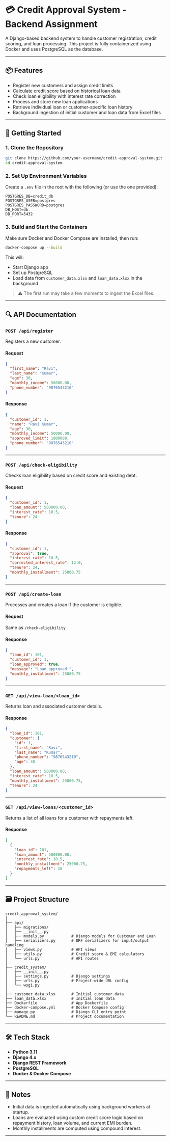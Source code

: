 
# 💳 Credit Approval System - Backend Assignment

A Django-based backend system to handle customer registration, credit scoring, and loan processing. This project is fully containerized using Docker and uses PostgreSQL as the database.

---

## 📦 Features

- Register new customers and assign credit limits
- Calculate credit score based on historical loan data
- Check loan eligibility with interest rate correction
- Process and store new loan applications
- Retrieve individual loan or customer-specific loan history
- Background ingestion of initial customer and loan data from Excel files

---

## 🚀 Getting Started

### 1. Clone the Repository

```bash
git clone https://github.com/your-username/credit-approval-system.git
cd credit-approval-system
```

### 2. Set Up Environment Variables

Create a `.env` file in the root with the following (or use the one provided):

```env
POSTGRES_DB=credit_db
POSTGRES_USER=postgres
POSTGRES_PASSWORD=postgres
DB_HOST=db
DB_PORT=5432
```

### 3. Build and Start the Containers

Make sure Docker and Docker Compose are installed, then run:

```bash
docker-compose up --build
```

This will:

- Start Django app
- Set up PostgreSQL
- Load data from `customer_data.xlsx` and `loan_data.xlsx` in the background

> ⚠️ The first run may take a few moments to ingest the Excel files.

---

## 🔍 API Documentation

### `POST /api/register`
Registers a new customer.

#### Request
```json
{
  "first_name": "Ravi",
  "last_name": "Kumar",
  "age": 30,
  "monthly_income": 50000.00,
  "phone_number": "9876543210"
}
```

#### Response
```json
{
  "customer_id": 1,
  "name": "Ravi Kumar",
  "age": 30,
  "monthly_income": 50000.00,
  "approved_limit": 1800000,
  "phone_number": "9876543210"
}
```

---

### `POST /api/check-eligibility`
Checks loan eligibility based on credit score and existing debt.

#### Request
```json
{
  "customer_id": 1,
  "loan_amount": 500000.00,
  "interest_rate": 10.5,
  "tenure": 24
}
```

#### Response
```json
{
  "customer_id": 1,
  "approval": true,
  "interest_rate": 10.5,
  "corrected_interest_rate": 12.0,
  "tenure": 24,
  "monthly_installment": 25000.75
}
```

---

### `POST /api/create-loan`
Processes and creates a loan if the customer is eligible.

#### Request
Same as `/check-eligibility`

#### Response
```json
{
  "loan_id": 101,
  "customer_id": 1,
  "loan_approved": true,
  "message": "Loan approved.",
  "monthly_installment": 25000.75
}
```

---

### `GET /api/view-loan/<loan_id>`
Returns loan and associated customer details.

#### Response
```json
{
  "loan_id": 101,
  "customer": {
    "id": 1,
    "first_name": "Ravi",
    "last_name": "Kumar",
    "phone_number": "9876543210",
    "age": 30
  },
  "loan_amount": 500000.00,
  "interest_rate": 10.5,
  "monthly_installment": 25000.75,
  "tenure": 24
}
```

---

### `GET /api/view-loans/<customer_id>`
Returns a list of all loans for a customer with repayments left.

#### Response
```json
[
  {
    "loan_id": 101,
    "loan_amount": 500000.00,
    "interest_rate": 10.5,
    "monthly_installment": 25000.75,
    "repayments_left": 18
  }
]
```

---

## 🗃️ Project Structure

```
credit_approval_system/
│
├── api/
│   ├── migrations/
│   ├── __init__.py
│   ├── models.py            # Django models for Customer and Loan
│   ├── serializers.py       # DRF serializers for input/output handling
│   ├── views.py             # API views
│   ├── utils.py             # Credit score & EMI calculators
│   └── urls.py              # API routes
│
├── credit_system/
│   ├── __init__.py
│   ├── settings.py          # Django settings
│   ├── urls.py              # Project-wide URL config
│   └── wsgi.py
│
├── customer_data.xlsx       # Initial customer data
├── loan_data.xlsx           # Initial loan data
├── Dockerfile               # App Dockerfile
├── docker-compose.yml       # Docker Compose config
├── manage.py                # Django CLI entry point
└── README.md                # Project documentation
```

---

## 🛠️ Tech Stack

- **Python 3.11**
- **Django 4.x**
- **Django REST Framework**
- **PostgreSQL**
- **Docker & Docker Compose**

---

## 📌 Notes

- Initial data is ingested automatically using background workers at startup.
- Loans are evaluated using custom credit score logic based on repayment history, loan volume, and current EMI burden.
- Monthly installments are computed using compound interest.

---

